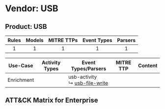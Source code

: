 Vendor: USB
===========
Product: USB
------------
| Rules | Models | MITRE TTPs | Event Types | Parsers |
|:-----:|:------:|:----------:|:-----------:|:-------:|
|   1   |   1    |     1      |      1      |    1    |

|  Use-Case  | Activity Types | Event Types/Parsers                                                               | MITRE TTP | Content                                    |
|:----------:| -------------- | --------------------------------------------------------------------------------- | --------- | ------------------------------------------ |
| Enrichment | <ul></li></ul> |  usb-activity<br> ↳ [usb-file-write](Parsers/parserContent_usb-file-write.md)<br> |           | [](Rules_Models/r_m_usb_usb_Enrichment.md) |

ATT&CK Matrix for Enterprise
----------------------------
